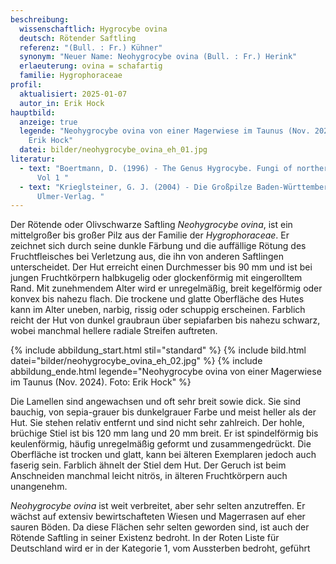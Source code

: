 ```yaml
---
beschreibung:
  wissenschaftlich: Hygrocybe ovina
  deutsch: Rötender Saftling
  referenz: "(Bull. : Fr.) Kühner"
  synonym: "Neuer Name: Neohygrocybe ovina (Bull. : Fr.) Herink"
  erlaeuterung: ovina = schafartig
  familie: Hygrophoraceae
profil:
  aktualisiert: 2025-01-07
  autor_in: Erik Hock
hauptbild:
  anzeige: true
  legende: "Neohygrocybe ovina von einer Magerwiese im Taunus (Nov. 2024). Foto:
    Erik Hock"
  datei: bilder/neohygrocybe_ovina_eh_01.jpg
literatur:
  - text: "Boertmann, D. (1996) - The Genus Hygrocybe. Fungi of northern Europe -
      Vol 1 "
  - text: "Krieglsteiner, G. J. (2004) - Die Großpilze Baden-Württembergs. Band 4.
      Ulmer-Verlag. "
---
```

Der Rötende oder Olivschwarze Saftling *Neohygrocybe ovina*, ist ein mittelgroßer bis großer Pilz aus der Familie der *Hygrophoraceae*. Er zeichnet sich durch seine dunkle Färbung und die auffällige Rötung des Fruchtfleisches bei Verletzung aus, die ihn von anderen Saftlingen unterscheidet. Der Hut erreicht einen Durchmesser bis 90 mm und ist bei jungen Fruchtkörpern halbkugelig oder glockenförmig mit eingerolltem Rand. Mit zunehmendem Alter wird er unregelmäßig, breit kegelförmig oder konvex bis nahezu flach. Die trockene und glatte Oberfläche des Hutes kann im Alter uneben, narbig, rissig oder schuppig erscheinen. Farblich reicht der Hut von dunkel graubraun über sepiafarben bis nahezu schwarz, wobei manchmal hellere radiale Streifen auftreten.

{% include abbildung_start.html stil="standard" %}
{% include bild.html datei="bilder/neohygrocybe_ovina_eh_02.jpg" %}
{% include abbildung_ende.html legende="Neohygrocybe ovina von einer Magerwiese im Taunus (Nov. 2024). Foto: Erik Hock" %}

Die Lamellen sind angewachsen und oft sehr breit sowie dick. Sie sind bauchig, von sepia-grauer bis dunkelgrauer Farbe und meist heller als der Hut. Sie stehen relativ entfernt und sind nicht sehr zahlreich. Der hohle, brüchige Stiel ist bis 120 mm lang und 20 mm breit. Er ist spindelförmig bis keulenförmig, häufig unregelmäßig geformt und zusammengedrückt. Die Oberfläche ist trocken und glatt, kann bei älteren Exemplaren jedoch auch faserig sein. Farblich ähnelt der Stiel dem Hut. Der Geruch ist beim Anschneiden manchmal leicht nitrös, in älteren Fruchtkörpern auch unangenehm.

*Neohygrocybe ovina* ist weit verbreitet, aber sehr selten anzutreffen. Er wächst auf extensiv bewirtschafteten Wiesen und Magerrasen auf eher sauren Böden. Da diese Flächen sehr selten geworden sind, ist auch der Rötende Saftling in seiner Existenz bedroht. In der Roten Liste für Deutschland wird er in der Kategorie 1, vom Aussterben bedroht, geführt